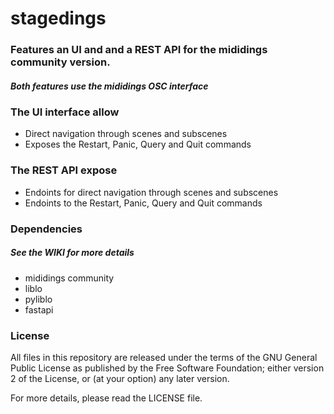 # stagedings
### Features an UI and and a REST API for the mididings community version.

##### Both features use the mididings OSC interface

### The UI interface allow
* Direct navigation through scenes and subscenes
* Exposes the Restart, Panic, Query and Quit commands

### The REST API expose
* Endoints for direct navigation through scenes and subscenes
* Endoints to the Restart, Panic, Query and Quit commands

### Dependencies 
##### See the WIKI for more details
* mididings community
* liblo
* pyliblo
* fastapi

### License
All files in this repository are released under the terms of the GNU
General Public License as published by the Free Software Foundation;
either version 2 of the License, or (at your option) any later version.

For more details, please read the LICENSE file.